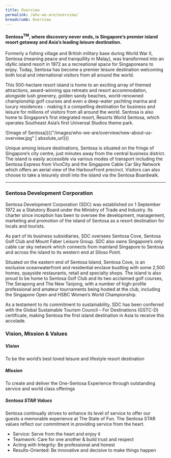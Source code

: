 ```yaml
---
title: Overview
permalink: /who-we-are/overview/
breadcrumb: Overview
---
```

#### **Sentosa<sup>TM</sup>, where discovery never ends, is Singapore’s premier island resort getaway and Asia’s leading leisure destination.**

Formerly a fishing village and British military base during World War II, Sentosa (meaning peace and tranquillity in Malay), was transformed into an idyllic island resort in 1972 as a recreational space for Singaporeans to enjoy. Today, Sentosa has become a premier leisure destination welcoming both local and international visitors from all around the world. 

This 500-hectare resort island is home to an exciting array of themed attractions, award-winning spa retreats and resort accommodation, alongside lush greenery, golden sandy beaches, world-renowned championship golf courses and even a deep-water yachting marina and luxury residences - making it a compelling destination for business and leisure for millions of visitors from all around the world. Sentosa is also home to Singapore’s first integrated resort, Resorts World Sentosa, which operates Southeast Asia’s first Universal Studios theme park.

![Image of Sentosa]({{"/images/who-we-are/overview/new-about-us-overview.jpg" | absolute_url}})

Unique among leisure destinations, Sentosa is situated on the fringe of Singapore’s city centre, just minutes away from the central business district. The island is easily accessible via various modes of transport including the Sentosa Express from VivoCity and the Singapore Cable Car Sky Network which offers an aerial view of the HarbourFront precinct. Visitors can also choose to take a leisurely stroll into the island via the Sentosa Boardwalk.

---

### **Sentosa Development Corporation**


Sentosa Development Corporation (SDC) was established on 1 September 1972 as a Statutory Board under the Ministry of Trade and Industry. Its charter since inception has been to oversee the development, management, marketing and promotion of the island of Sentosa as a resort destination for locals and tourists. 

As part of its business subsidiaries, SDC oversees Sentosa Cove, Sentosa Golf Club and Mount Faber Leisure Group. SDC also owns Singapore’s only cable car sky network which connects from mainland Singapore to Sentosa and across the island to its western end at Siloso Point. 

Situated on the eastern end of Sentosa Island, Sentosa Cove, is an exclusive oceanwaterfront and residential enclave bustling with some 2,500 homes, quayside restaurants, retail and specialty shops. The island is also proud to be home to Sentosa Golf Club and its two acclaimed golf courses, The Serapong and The New Tanjong, with a number of high-profile professional and amateur tournaments being hosted at the club, including the Singapore Open and HSBC Women’s World Championship.

As a testament to its commitment to sustainability, SDC has been conferred with the Global Sustainable Tourism Council – For Destinations (GSTC-D) certificate, making Sentosa the first island destination in Asia to receive this accolade.



### **Vision, Mission & Values**

##### **Vision**
To be the world’s best loved leisure and lifestyle resort destination

##### **Mission**
To create and deliver the One-Sentosa Experience through outstanding service and world class offerings

##### **Sentosa STAR Values**
Sentosa continually strives to enhance its level of service to offer our guests a memorable experience at The State of Fun. The Sentosa STAR values reflect our commitment in providing service from the heart.

* Service: Serve from the heart and enjoy it
* Teamwork: Care for one another & build trust and respect
* Acting with Integrity: Be professional and honest
* Results-Oriented: Be innovative and decisive to make things happen